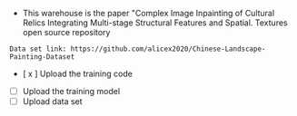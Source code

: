 - This warehouse is the paper "Complex Image Inpainting of Cultural Relics Integrating Multi-stage Structural Features and Spatial. Textures open source repository 

 ```
Data set link: https://github.com/alicex2020/Chinese-Landscape-Painting-Dataset 
````
 
- [ x ] Upload the training code 
- [ ] Upload the training model 
- [ ] Upload data set